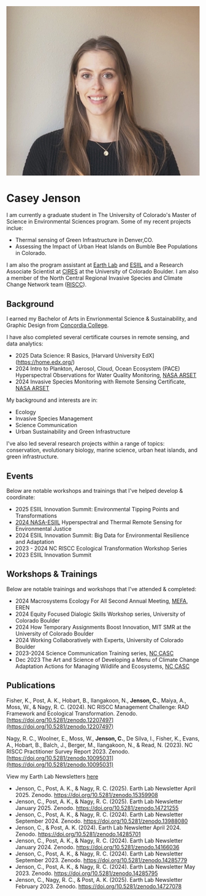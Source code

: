 ![profile image of Casey Jenson](img/Casey_Jenson_ESIIL.jpg "Casey Jenson")

# Casey Jenson
I am currently a graduate student in The University of Colorado's Master of Science in Environmental Sciences program. 
Some of my recent projects inclue: 
- Thermal sensing of Green Infrastructure in Denver,CO.
- Assessing the Impact of Urban Heat Islands on Bumble Bee Populations in Colorado.


I am also the program assistant at [Earth Lab](https://earthlab.colorado.edu/our-team/casey-jenson) and [ESIIL](https://esiil.org/) and a Research Associate Scientist at [CIRES](https://cires.colorado.edu/) at the University of Colorado Boulder. I am also a member of the North Central Regional Invasive Species and Climate Change Network team ([RISCC](https://nc-riscc.org/)).


## Background
I earned my Bachelor of Arts in Envrionmental Science & Sustainability, and Graphic Design from [Concordia College](https://www.concordiacollege.edu/). 

I have also completed several certificate courses in remote sensing, and data analytics:
- 2025 Data Science: R Basics, [Harvard University EdX] (https://home.edx.org/)
- 2024 Intro to Plankton, Aerosol, Cloud, Ocean Ecosystem (PACE) Hyperspectral Observations for Water Quality Monitoring, [NASA ARSET](https://appliedsciences.nasa.gov/get-involved/training/english/arset-introduction-plankton-aerosol-cloud-ocean-ecosystem-pace)
- 2024 Invasive Species Monitoring with Remote Sensing Certificate, [NASA ARSET](https://appliedsciences.nasa.gov/get-involved/training/english/arset-invasive-species-monitoring-remote-sensing)

My background and interests are in: 
- Ecology
- Invasive Species Management
- Science Communication
- Urban Sustainability and Green Infrastructure

I've also led several research projects within a range of topics:  conservation, evolutionary biology, marine science, urban heat islands, and green infrastructure. 

## Events
Below are notable workshops and trainings that I've helped develop & coordinate:
- 2025 ESIIL Innovation Summit: Environmental Tipping Points and Transformations
- [2024 NASA-ESIIL](https://astrobiology.nasa.gov/events/hyr-sense-hyperspectral-and-thermal-remote-sensing/) Hyperspectral and Thermal Remote Sensing for Environmental Justice
- 2024 ESIIL Innovation Summit: Big Data for Environmental Resilience and Adaptation 
- 2023 - 2024 NC RISCC Ecological Transformation Workshop Series
- 2023 ESIIL Innovation Summit

## Workshops & Trainings
Below are notable trainings and workshops that I've attended & completed:
- 2024 Macrosystems Ecology For All Second Annual Meeting, [MEFA](https://erenweb.org/mefa-home/), EREN
- 2024 Equity Focused Dialogic Skills Workshop series, University of Colorado Boulder
- 2024 How Temporary Assignments Boost Innovation, MIT SMR at the University of Colorado Boulder
- 2024 Working Collaboratively with Experts, University of Colorado Boulder
- 2023-2024 Science Communication Training series, [NC CASC](https://nccasc.colorado.edu/)
- Dec 2023 The Art and Science of Developing a Menu of Climate Change Adaptation Actions for Managing Wildlife and Ecosystems, [NC CASC](https://nccasc.colorado.edu/)


## Publications

Fisher, K., Post, A. K., Hobart, B., Ilangakoon, N., **Jenson, C.**, Maiya, A., Moss, W., & Nagy, R. C. (2024). NC RISCC Management Challenge: RAD Framework and Ecological Transformation. Zenodo. [https://doi.org/10.5281/zenodo.12207497](https://doi.org/10.5281/zenodo.12207497)

Nagy, R. C., Woolner, E., Moss, W., **Jenson, C.**, De Silva, I., Fisher, K., Evans, A., Hobart, B., Balch, J., Berger, M., Ilangakoon, N., & Read, N. (2023). NC RISCC Practitioner Survey Report 2023. Zenodo. [https://doi.org/10.5281/zenodo.10095031](https://doi.org/10.5281/zenodo.10095031)

View my Earth Lab Newsletters [here](https://earthlab.colorado.edu/engage/newsletter)

- Jenson, C., Post, A. K., & Nagy, R. C. (2025). Earth Lab Newsletter April 2025. Zenodo. https://doi.org/10.5281/zenodo.15359908
- Jenson, C., Post, A. K., & Nagy, R. C. (2025). Earth Lab Newsletter January 2025. Zenodo. https://doi.org/10.5281/zenodo.14721255
- Jenson, C., Post, A. K., & Nagy, R. C. (2024). Earth Lab Newsletter September 2024. Zenodo. https://doi.org/10.5281/zenodo.13988080
- Jenson, C., & Post, A. K. (2024). Earth Lab Newsletter April 2024. Zenodo. https://doi.org/10.5281/zenodo.14285701
- Jenson, C., Post, A. K., & Nagy, R. C. (2024). Earth Lab Newsletter January 2024. Zenodo. https://doi.org/10.5281/zenodo.14166036
- Jenson, C., Post, A. K., & Nagy, R. C. (2024). Earth Lab Newsletter September 2023. Zenodo. https://doi.org/10.5281/zenodo.14285779
- Jenson, C., Post, A. K., & Nagy, R. C. (2024). Earth Lab Newsletter May 2023. Zenodo. https://doi.org/10.5281/zenodo.14285795
- Jenson, C., Nagy, R. C., & Post, A. K. (2025). Earth Lab Newsletter February 2023. Zenodo. https://doi.org/10.5281/zenodo.14727078
